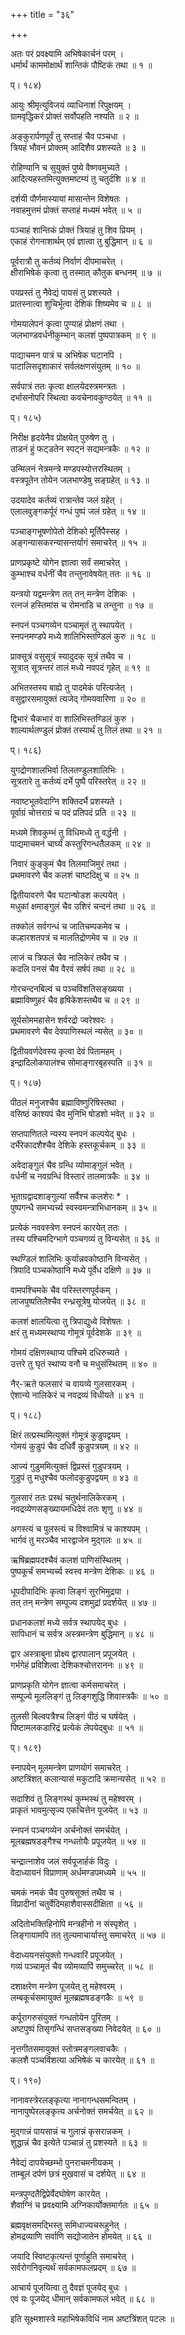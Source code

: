 +++
title = "३६"

+++
  
अतः परं प्रवक्ष्यामि अभिषेकार्चनं परम् ।  
धर्मार्थं काममोक्षार्थं शान्तिकं पौष्टिकं तथा ॥ १ ॥  
  
प्। १८४)  
  
आयुः श्रीमृत्युविजयं व्याधिनाशं रिपुक्षयम् ।  
ग्रामवृद्धिकरं प्रोक्तं सर्वोपहति नश्यति ॥ २ ॥  
  
अङ्कुरार्पणपूर्वं तु सप्ताहं चैव पञ्चधा ।  
त्रियहं भौवनं प्रोक्तम् आदिशैव प्रशस्यते ॥ ३ ॥  
  
रोहिण्यानि च सुयुक्तं पुष्ये वैष्णवमुच्यते ।  
आदित्यहस्तमित्युक्तमष्टम्यं तु चतुर्दशि ॥ ४ ॥  
  
दर्शयी पौर्णमास्यायां मासान्तेन विशेषतः ।  
नवाहमुत्तमं प्रोक्तं सप्ताहं मध्यमं भवेत् ॥ ५ ॥  
  
पञ्चाहं शान्तिकं प्रोक्तं त्रियाहं तु शिव प्रियम् ।  
एकाहं रोगनाशार्थम् एवं ज्ञात्वा तु बुद्धिमान् ॥ ६ ॥  
  
पूर्वरात्रौ तु कर्तव्यं निर्वाणं दीपमाचरेत् ।  
क्षीराभिषेकं कृत्वा तु तस्मात् कौतुक बन्धनम् ॥ ७ ॥  
  
पयप्रस्तं तु नैवेद्यं पायसं तु प्रशस्यते ।  
प्रातस्नात्वा शुचिर्भूत्वा देशिकं शिष्यमेव च ॥ ८ ॥  
  
गोमयालेपनं कृत्वा पुण्याहं प्रोक्षणं तथा ।  
जलभाण्डवर्धनीकुम्भान् कलशं पुष्पपात्रकम् ॥ ९ ॥  
  
पाद्याचमन पात्रं च अभिषेक घटानपि ।  
पाटालिसदृशाकारं सर्वलक्षणसंयुतम् ॥ १० ॥  
  
सर्वपात्रं ततः कृत्वा क्षालयेदस्त्रमन्त्रतः ।  
दर्भासनोपरि स्थित्वा कवचेनावकुण्ठयेत् ॥ ११ ॥  
  
प्। १८५)  
  
निरीक्ष हृदयेनैव प्रोक्षयेत् पुरुषेण तु ।  
ताडनं हुं फट्डतेन स्पट्नं सद्यमन्त्रकैः ॥ १२ ॥  
  
उन्मिलनं नेत्रमन्त्रे मण्डपस्योत्तरस्थितम् ।  
वस्त्रपूतेन तोयेन जलभाण्डेषु सङ्ग्रहेत् ॥ १३ ॥  
  
उदयादेव कर्तव्यं रात्रान्तेव जलं ग्रहेत् ।  
एलालवुङ्गकर्पूरं गन्धं पुष्पं जलं ग्रहेत् ॥ १४ ॥  
  
पञ्चाङ्गभूषणोपेतो देशिको मूर्तिपैस्सह ।  
अङ्गन्यासकरन्यासन्तर्यागं समाचरेत् ॥ १५ ॥  
  
प्राणप्रकृष्टे योगेन ज्ञात्वा सर्वं समाचरेत् ।  
कुम्भाश्च वर्धनीं चैव तन्तुनावेषयेत् ततः ॥ १६ ॥  
  
यन्त्रयो यद्वमन्त्रेण तत् तन् मन्त्रेण देशिकः ।  
रत्नजं हस्तिमांस च रोमनाडि च तन्तुना ॥ १७ ॥  
  
स्नपनं पञ्चगव्येन पञ्चामृतं तु स्थापयेत् ।  
स्नपनमण्डपे मध्ये शालिभिस्तण्डिलं कुरु ॥ १८ ॥  
  
प्राक्सूत्रं वसुसूत्रं स्यादुदक् सूत्रं तथैव च ।  
सूत्रात् सूत्रन्तरं तालं मध्ये नवपदं गृहेत् ॥ १९ ॥  
  
अभितस्तस्य बाह्ये तु पादमेकं परित्यजेत् ।  
वसुद्वारसमायुक्तं त्यजेद् गोमयवारिणा ॥ २० ॥  
  
द्विभारं चैकभारं वा शालिभिस्तण्डिलं कुरु ।  
शाल्यार्थतण्डुलं प्रोक्तं तस्यार्थं तु तिलं तथा ॥ २१ ॥  
  
प्। १८६)  
  
युगद्रोणशालभिर्वा तिलतण्डुलशालिभिः ।  
सूत्रतारे तु कर्तव्यं दर्भे पुष्पै परिस्तरेत् ॥ २२ ॥  
  
नवाष्टभूतवेदाग्नि शक्तिदर्भै प्रशस्यते ।  
पूर्वाग्रं चोत्तराग्रं च पदं प्रतिपदं प्रति ॥ २३ ॥  
  
मध्यमे शिवकुम्भं तु विधिमध्ये तु वर्द्धनी ।  
पाद्यमाचमनं चार्घ्यं कस्तुरिगन्धतैलकम् ॥ २४ ॥  
  
निवारं कुङ्कुमं चैव तिलमाजिमुरं तथा ।  
प्रथमावरणे चैव कलशं चाष्टदिक्षु च ॥ २५ ॥  
  
द्वितीयावरणे चैव घटान्षोडश कल्पयेत् ।  
मधुकां क्षमाङ्गुलं चैव उशिरं चन्दनं तथा ॥ २६ ॥  
  
तक्कोलं सर्वगन्धं च जातिचम्पकमेव च ।  
कल्हारशतपत्रं च मालतिद्रोणमेव च ॥ २७ ॥  
  
लाजं च त्रिफलं चैव नालिकेरं तथैव च ।  
कदलि पनसं चैव वैरवं सर्षपं तथा ॥ २८ ॥  
  
गोरचन्दनबिल्वं च पञ्चविंशतिसङ्ख्यया ।  
ब्रह्माविष्णुहरं चैव हृषिकेशस्तथैव च ॥ २९ ॥  
  
सूर्यसोममहासेन शर्वरद्रो ज्वरेश्वरः ।  
प्रथमावरणे चैव देवपाणिस्थलं न्यसेत् ॥ ३० ॥  
  
द्वितीयवर्णदेवस्य कृत्वा देवं पितामहम् ।  
इन्द्रादिलोकपालंश्च सोमाङ्गारबृहस्पति ॥ ३१ ॥  
  
प्। १८७)  
  
पीठलं मनुजश्चैव ब्रह्माविष्णुरिषिस्तथा ।  
वसिष्ठं काश्यपं चैव मुनिभि षोडशो भवेत् ॥ ३२ ॥  
  
सप्तपाणितले न्यस्य स्नपनं कल्पयेद् बुधः ।  
दर्भैरेकादशैश्चैव देशिके हस्तकूर्चकम् ॥ ३३ ॥  
  
अवेदाङ्गुलं चैव ग्रन्धि व्योमाङ्गुलं भवेत् ।  
वर्धनीं च नवग्रन्धिं विस्तारं तालमात्रकैः ॥ ३४ ॥  
  
भूताग्रद्वादशाङ्गुल्यां सर्वैश्च कलशेरः * ।  
पुष्पगन्धै समभ्यर्च्य स्वस्वमन्त्राभिधानकम् ॥ ३५ ॥  
  
प्रत्येकं नववस्त्रेण स्नपनं कारयेत् ततः ।  
तस्य पश्चिमदिग्भागे पञ्चगव्यं तु विन्यसेत् ॥ ३६ ॥  
  
स्थण्डिलं शालिभिः कुर्यान्नवकोष्ठानि विन्यसेत् ।  
त्रिपादि पञ्चकोष्ठानि मध्ये पूर्वेध दक्षिणे ॥ ३७ ॥  
  
वामपश्चिमके चैव परिस्तरणपूर्वकम् ।  
लाजपुष्पतिलैश्चैव रन्ध्रसूत्रेषु योजयेत् ॥ ३८ ॥  
  
कलशं क्षालयित्वा तु त्रिपाद्युध्वे विशेषतः ।  
क्षरं तु मध्यमस्थाप्य गोमूत्रं पूर्वदेशके ॥ ३९ ॥  
  
गोमयं दक्षिणस्थाप्य पश्चिमे दधिरुच्यते ।  
उत्तरे तु घृतं स्थाप्य वनौ च मधुसंस्थितम् ॥ ४० ॥  
  
नैर्-ऋते फलसारं च वायव्ये गुलसारकम् ।  
ऐशान्ये नालिकेरं च नवद्रव्यं विधीयते ॥ ४१ ॥  
  
प्। १८८)  
  
क्षिरं तत्प्रस्थमित्युक्तं गोमूत्रं कुडुपद्वयम् ।  
गोमयं कुडुपं चैव दधिर्वै कुडुपत्रयम् ॥ ४२ ॥  
  
आज्यं गुडुममित्युक्तं द्विप्रस्तं गुडुपत्रयम् ।  
गुडुपं तु मधुश्चैव फलोदकुडुपद्वयम् ॥ ४३ ॥  
  
गुलसारं ततः प्रस्थं चतुर्थनालिकेरकम् ।  
नवद्रव्येणसङ्ख्यायमधिदेवं ततः शृणु ॥ ४४ ॥  
  
अगस्त्यं च पुलस्त्यं च विश्वामित्रं च काश्यपम् ।  
भार्गवं तु मरञ्चैव भारद्वाजेन मुद्गलः ॥ ४५ ॥  
  
ऋषिब्रह्मपदश्चैवं कलशं पाणिसंस्थितम् ।  
पुष्पकूर्चं समभ्यर्च्य स्वस्व मन्त्रेण देशिकः ॥ ४६ ॥  
  
धूपदीपादिभिः कृत्वा लिङ्गं सुरभिमुद्रया ।  
तत् तन् मन्त्रेण सम्पूज्य दशमुद्रां प्रदर्शयेत् ॥ ४७ ॥  
  
प्रधानकलशं मध्ये सर्वत्र स्थापयेद् बुधः ।  
सापिधानं च सर्वत्र अस्त्रमन्त्रेण बुद्धिमान् ॥ ४८ ॥  
  
द्वार अस्त्राबुना प्रोक्ष्य द्वारपालान् प्रपूजयेत् ।  
गर्भगेहं प्रविशित्वा देशिकश्चोत्तराननः ॥ ४९ ॥  
  
प्राणप्रकृति योगेन ज्ञात्वा कर्मसमाचरेत् ।  
सम्पूज्ये मूललिङ्गं तु लिङ्गशुद्धि शिवास्त्रकैः ॥ ५० ॥  
  
तुलसी बिल्वपत्रैश्च लिङ्गं पीठं च घर्षयेत् ।  
पिष्टामलकडारिद्रं प्रत्येकं लेपयेद्बुधः ॥ ५१ ॥  
  
प्। १८९)  
  
स्नापयेन् मूलमन्त्रेण प्राणयोगं समाचरेत् ।  
अष्टत्रिंशत् कलान्यासं मकुटादि क्रमान्यसेत् ॥ ५२ ॥  
  
सदाशिवं तु लिङ्गस्थं कुम्भस्थं तु महेश्वरम् ।  
प्राकृतं भावमुत्सृज्य एकचित्तेन पूजयेत् ॥ ५३ ॥  
  
स्नपनं पञ्चगव्येन अर्चनोक्तं समर्चयेत् ।  
मूलब्रह्मषडङ्गैश्च गन्धतोयैः प्रपूजयेत् ॥ ५४ ॥  
  
चन्द्रात्नाशेव जलं सर्वपूजार्हकं विदुः ।  
वेदाध्यायनं विप्राणाम् अर्धमण्डपमध्यमे ॥ ५५ ॥  
  
चमकं नमकं चैव पुरुषसूक्तं तथैव च ।  
विप्रादीनां चतुर्वेदिमहाशैवास्सदीक्षिता ॥ ५६ ॥  
  
अदितोभक्तिहिनोपि मन्त्रहीनो न संस्पृशेत् ।  
लिङ्गायामपि तत् तुल्यमाचार्यास्तु समाचरेत् ॥ ५७ ॥  
  
वेदाध्ययनसंयुक्तो गन्धवारिं प्रपूजयेत् ।  
गव्यं पञ्चामृतं चैव व्योमव्यापिं समुच्चरेत् ॥ ५८ ॥  
  
दशाक्षरेण मन्त्रेण पूजयेत् तु महेश्वरम् ।  
लम्बकूर्चसमायुक्तं मूलब्रह्मषडङ्गकैः ॥ ५९ ॥  
  
कर्पूरागरुसंयुक्तं गन्धतोयेन पूरितम् ।  
अष्टपुष्पं तिसृगन्धिं सप्तसङ्ख्या निवेदयेत् ॥ ६० ॥  
  
नृत्तगीतसमायुक्तं स्तोत्रमङ्गलवाचकैः ।  
कलशै पञ्चविंशत्या अभिषेकं च कारयेत् ॥ ६१ ॥  
  
प्। १९०)  
  
नानावस्त्रेरलङ्कृत्या नानागन्धसमन्वितम् ।  
नानापुष्पेरलङ्कृत्य अर्चनोक्तं समर्चयेत् ॥ ६२ ॥  
  
मुद्गान्नं पायसान्नं च गुलान्नं कृसरान्नकम् ।  
शुद्धान्नं चैव इत्येते पञ्चान्नं तु प्रशस्यते ॥ ६३ ॥  
  
नैवेद्यं दापयेच्छम्भो पुनराचमनीयकम् ।  
ताम्बूलं दर्पणं छत्रं मुखवासं च दर्शयेत् ॥ ६४ ॥  
  
मन्त्रपुण्दतैद्विप्रेर्वेदघोषेण कारयेत् ।  
शैवाग्निं च प्रवक्ष्यामि अग्निकार्योक्तमार्गतः ॥ ६५ ॥  
  
ब्रह्मवृक्षसमद्भिस्तु समिधाज्यचरूहुनेत् ।  
होमद्रव्याणि सर्वाणि सद्योजातेन होमयेत् ॥ ६६ ॥  
  
जयादि स्विष्टकृत्यन्तं पूर्णाहुति समाचरेत् ।  
सर्वरोगनिवृत्यर्थं सर्वकामफलप्रदम् ॥ ६७ ॥  
  
आचार्य पूजयित्वा तु दैवज्ञं पूजयेद् बुधः ।  
एवं यः पूजयेद् धीमान् सर्वकामफलं भवेत् ॥ ६८ ॥  
  
इति सूक्ष्मशास्त्रे महाभिषेकविधिं नाम अष्टत्रिंशत् पटलः ॥   
